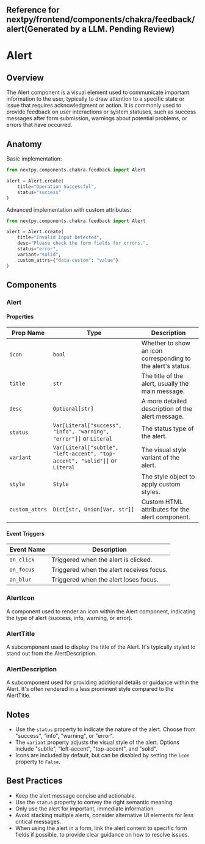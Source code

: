 ##  Reference for nextpy/frontend/components/chakra/feedback/alert(Generated by a LLM. Pending Review)

# Alert

## Overview

The Alert component is a visual element used to communicate important information to the user, typically to draw attention to a specific state or issue that requires acknowledgment or action. It is commonly used to provide feedback on user interactions or system statuses, such as success messages after form submission, warnings about potential problems, or errors that have occurred.

## Anatomy

Basic implementation:
```python
from nextpy.components.chakra.feedback import Alert

alert = Alert.create(
    title="Operation Successful",
    status="success"
)
```

Advanced implementation with custom attributes:
```python
from nextpy.components.chakra.feedback import Alert

alert = Alert.create(
    title="Invalid Input Detected",
    desc="Please check the form fields for errors.",
    status="error",
    variant="solid",
    custom_attrs={"data-custom": "value"}
)
```

## Components

### Alert

#### Properties
| Prop Name      | Type                                                                 | Description                                                  |
|----------------|----------------------------------------------------------------------|--------------------------------------------------------------|
| `icon`         | `bool`                                                               | Whether to show an icon corresponding to the alert's status. |
| `title`        | `str`                                                                | The title of the alert, usually the main message.            |
| `desc`         | `Optional[str]`                                                      | A more detailed description of the alert message.            |
| `status`       | `Var[Literal["success", "info", "warning", "error"]]` or `Literal`  | The status type of the alert.                                |
| `variant`      | `Var[Literal["subtle", "left-accent", "top-accent", "solid"]]` or `Literal` | The visual style variant of the alert.   |
| `style`        | `Style`                                                              | The style object to apply custom styles.                     |
| `custom_attrs` | `Dict[str, Union[Var, str]]`                                         | Custom HTML attributes for the alert component.              |

#### Event Triggers
| Event Name     | Description                                                            |
|----------------|------------------------------------------------------------------------|
| `on_click`     | Triggered when the alert is clicked.                                   |
| `on_focus`     | Triggered when the alert receives focus.                               |
| `on_blur`      | Triggered when the alert loses focus.                                  |

### AlertIcon

A component used to render an icon within the Alert component, indicating the type of alert (success, info, warning, or error).

### AlertTitle

A subcomponent used to display the title of the Alert. It's typically styled to stand out from the AlertDescription.

### AlertDescription

A subcomponent used for providing additional details or guidance within the Alert. It's often rendered in a less prominent style compared to the AlertTitle.

## Notes

- Use the `status` property to indicate the nature of the alert. Choose from "success", "info", "warning", or "error".
- The `variant` property adjusts the visual style of the alert. Options include "subtle", "left-accent", "top-accent", and "solid".
- Icons are included by default, but can be disabled by setting the `icon` property to `False`.

## Best Practices

- Keep the alert message concise and actionable.
- Use the `status` property to convey the right semantic meaning.
- Only use the alert for important, immediate information.
- Avoid stacking multiple alerts; consider alternative UI elements for less critical messages.
- When using the alert in a form, link the alert content to specific form fields if possible, to provide clear guidance on how to resolve issues.